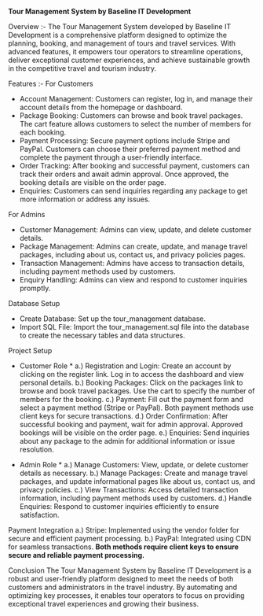 **Tour Management System by Baseline IT Development**

Overview :-
The Tour Management System developed by Baseline IT Development is a comprehensive platform designed to optimize the planning, booking, and management of tours and travel services. With advanced features, it empowers tour operators to streamline operations, deliver exceptional customer experiences, and achieve sustainable growth in the competitive travel and tourism industry.

Features :- 
For Customers
* Account Management: Customers can register, log in, and manage their account details from the homepage or dashboard.
* Package Booking: Customers can browse and book travel packages. The cart feature allows customers to select the number of members for each booking.
* Payment Processing: Secure payment options include Stripe and PayPal. Customers can choose their preferred payment method and complete the payment through a user-friendly interface.
* Order Tracking: After booking and successful payment, customers can track their orders and await admin approval. Once approved, the booking details are visible on the order page.
* Enquiries: Customers can send inquiries regarding any package to get more information or address any issues.
  
For Admins
* Customer Management: Admins can view, update, and delete customer details.
* Package Management: Admins can create, update, and manage travel packages, including about us, contact us, and privacy policies pages.
* Transaction Management: Admins have access to transaction details, including payment methods used by customers.
* Enquiry Handling: Admins can view and respond to customer inquiries promptly.
  
Database Setup
* Create Database: Set up the tour_management database.
* Import SQL File: Import the tour_management.sql file into the database to create the necessary tables and data structures.

Project Setup
* Customer Role *
a.) Registration and Login: Create an account by clicking on the register link. Log in to access the dashboard and view personal details.
b.) Booking Packages: Click on the packages link to browse and book travel packages. Use the cart to specify the number of members for the booking.
c.) Payment: Fill out the payment form and select a payment method (Stripe or PayPal). Both payment methods use client keys for secure transactions.
d.) Order Confirmation: After successful booking and payment, wait for admin approval. Approved bookings will be visible on the order page.
e.) Enquiries: Send inquiries about any package to the admin for additional information or issue resolution.

* Admin Role *
a.) Manage Customers: View, update, or delete customer details as necessary.
b.) Manage Packages: Create and manage travel packages, and update informational pages like about us, contact us, and privacy policies.
c.) View Transactions: Access detailed transaction information, including payment methods used by customers.
d.) Handle Enquiries: Respond to customer inquiries efficiently to ensure satisfaction.

Payment Integration
a.) Stripe: Implemented using the vendor folder for secure and efficient payment processing.
b.) PayPal: Integrated using CDN for seamless transactions.
**Both methods require client keys to ensure secure and reliable payment processing.**

Conclusion
The Tour Management System by Baseline IT Development is a robust and user-friendly platform designed to meet the needs of both customers and administrators in the travel industry. By automating and optimizing key processes, it enables tour operators to focus on providing exceptional travel experiences and growing their business.
